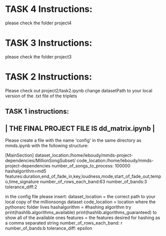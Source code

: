 TASK 4 Instructions:
========================================

please check the folder project4

TASK 3 Instructions:
========================================
please check the folder project3

TASK 2 Instructions:
========================================
Please check out project2/task2.ipynb
change datasetPath  to your local version of the .txt file of the triplets 




TASK 1 instructions:
---------------------------------------------
| THE FINAL PROJECT FILE IS dd_matrix.ipynb |
---------------------------------------------

Please create a file with the name 'config' in the same directory as mmds.ipynb with the following structure:

[MainSection]
dataset_location:/home/leboudy/mmds-project-dependencies/MillionSongSubset/
code_location:/home/leboudy/mmds-project-dependencies
number_of_songs_to_process: 100000
hashalgorithm=md5
features:duration,end_of_fade_in,key,loudness,mode,start_of_fade_out,tempo,time_signature
number_of_rows_each_band:63
number_of_bands:3
tolerance_diff:2



in the config file please insert:
dataset_location = the correct path to your local copy of the millionsongs dataset
code_location =  location where the pythonsrc folder lives
hashalgorithm = #hashing algorithm try print(hashlib.algorithms_available) print(hashlib.algorithms_guaranteed) to show all of the available ones
features =  the features desired for hashing as a comma separated string
number_of_rows_each_band: r
number_of_bands:b
tolerance_diff: epsilon



